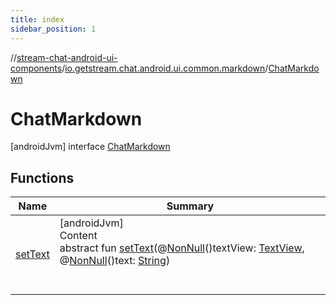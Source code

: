 ```yaml
---
title: index
sidebar_position: 1
---
```

//[stream-chat-android-ui-components](../../../index.md)/[io.getstream.chat.android.ui.common.markdown](../index.md)/[ChatMarkdown](index.md)



# ChatMarkdown  
 [androidJvm] interface [ChatMarkdown](index.md)   


## Functions  
  
|  Name |  Summary | 
|---|---|
| <a name="io.getstream.chat.android.ui.common.markdown/ChatMarkdown/setText/#android.widget.TextView#java.lang.String/PointingToDeclaration/"></a>[setText](setText.md)| <a name="io.getstream.chat.android.ui.common.markdown/ChatMarkdown/setText/#android.widget.TextView#java.lang.String/PointingToDeclaration/"></a>[androidJvm]  <br/>Content  <br/>abstract fun [setText](setText.md)(@[NonNull](https://developer.android.com/reference/kotlin/androidx/annotation/NonNull.html)()textView: [TextView](https://developer.android.com/reference/kotlin/android/widget/TextView.html), @[NonNull](https://developer.android.com/reference/kotlin/androidx/annotation/NonNull.html)()text: [String](https://developer.android.com/reference/kotlin/java/lang/String.html))  <br/><br/><br/>|

